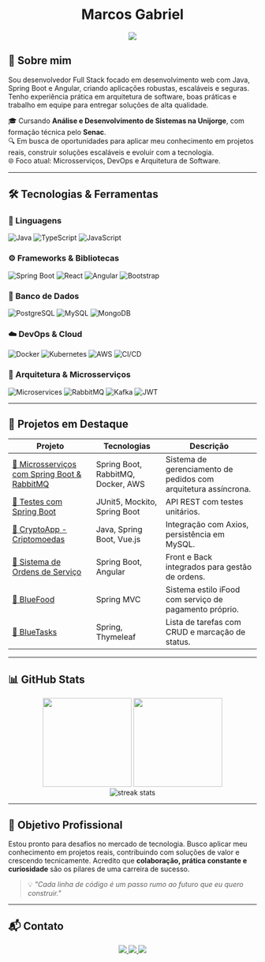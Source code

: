 <h1 align="center">Marcos Gabriel</h1>

<p align="center">
  <img src="https://readme-typing-svg.herokuapp.com?color=00BFFF&center=true&vCenter=true&lines=👨‍💻+Desenvolvedor+Full+Stack;🚀+Apaixonado+por+Tecnologia+e+Inovação;🎓+Estudante+de+ADS+na+Unijorge&pause=500&width=435&height=45&duration=3000" />
</p>


## 👋 Sobre mim

Sou desenvolvedor Full Stack focado em desenvolvimento web com Java, Spring Boot e Angular, criando aplicações robustas, escaláveis e seguras. Tenho experiência prática em arquitetura de software, boas práticas e trabalho em equipe para entregar soluções de alta qualidade.

🎓 Cursando **Análise e Desenvolvimento de Sistemas na Unijorge**, com formação técnica pelo **Senac**.  
🔍 Em busca de oportunidades para aplicar meu conhecimento em projetos reais, construir soluções escaláveis e evoluir com a tecnologia.  
🌐 Foco atual: Microsserviços, DevOps e Arquitetura de Software.

---

## 🛠️ Tecnologias & Ferramentas

### 💬 Linguagens

![Java](https://img.shields.io/badge/Java-ED8B00?style=for-the-badge&logo=java&logoColor=white)
![TypeScript](https://img.shields.io/badge/TypeScript-007ACC?style=for-the-badge&logo=typescript&logoColor=white)
![JavaScript](https://img.shields.io/badge/JavaScript-F7DF1E?style=for-the-badge&logo=javascript&logoColor=black)

### ⚙️ Frameworks & Bibliotecas

![Spring Boot](https://img.shields.io/badge/Spring_Boot-6DB33F?style=for-the-badge&logo=spring-boot&logoColor=white)
![React](https://img.shields.io/badge/React-61DAFB?style=for-the-badge&logo=react&logoColor=black)
![Angular](https://img.shields.io/badge/Angular-DD0031?style=for-the-badge&logo=angular&logoColor=white)
![Bootstrap](https://img.shields.io/badge/Bootstrap-563D7C?style=for-the-badge&logo=bootstrap&logoColor=white)

### 🧠 Banco de Dados

![PostgreSQL](https://img.shields.io/badge/PostgreSQL-316192?style=for-the-badge&logo=postgresql&logoColor=white)
![MySQL](https://img.shields.io/badge/MySQL-4479A1?style=for-the-badge&logo=mysql&logoColor=white)
![MongoDB](https://img.shields.io/badge/MongoDB-4EA94B?style=for-the-badge&logo=mongodb&logoColor=white)

### ☁️ DevOps & Cloud

![Docker](https://img.shields.io/badge/Docker-2496ED?style=for-the-badge&logo=docker&logoColor=white)
![Kubernetes](https://img.shields.io/badge/Kubernetes-326CE5?style=for-the-badge&logo=kubernetes&logoColor=white)
![AWS](https://img.shields.io/badge/AWS-232F3E?style=for-the-badge&logo=amazonaws&logoColor=white)
![CI/CD](https://img.shields.io/badge/CI/CD-555555?style=for-the-badge&logo=githubactions&logoColor=white)

### 🧩 Arquitetura & Microsserviços

![Microservices](https://img.shields.io/badge/Microservices-FF6C37?style=for-the-badge&logo=databricks&logoColor=white)
![RabbitMQ](https://img.shields.io/badge/RabbitMQ-FF6600?style=for-the-badge&logo=rabbitmq&logoColor=white)
![Kafka](https://img.shields.io/badge/Kafka-231F20?style=for-the-badge&logo=apachekafka&logoColor=white)
![JWT](https://img.shields.io/badge/JWT-000000?style=for-the-badge&logo=JSON%20web%20tokens&logoColor=white)

---

## 🚀 Projetos em Destaque

| Projeto | Tecnologias | Descrição |
|--------|-------------|----------|
| [🔗 Microsserviços com Spring Boot & RabbitMQ](https://github.com/Marcos-Gabriell/Microsservicos-SpringBoot-RabbitMQ) | Spring Boot, RabbitMQ, Docker, AWS | Sistema de gerenciamento de pedidos com arquitetura assíncrona. |
| [🔗 Testes com Spring Boot](https://github.com/Marcos-Gabriell/testes-api) | JUnit5, Mockito, Spring Boot | API REST com testes unitários. |
| [🔗 CryptoApp - Criptomoedas](https://github.com/Marcos-Gabriell/spring-CryptoApi) | Java, Spring Boot, Vue.js | Integração com Axios, persistência em MySQL. |
| [🔗 Sistema de Ordens de Serviço](https://github.com/Marcos-Gabriell/os-backend) | Spring Boot, Angular | Front e Back integrados para gestão de ordens. |
| [🔗 BlueFood](https://github.com/Marcos-Gabriell/BlueFood) | Spring MVC | Sistema estilo iFood com serviço de pagamento próprio. |
| [🔗 BlueTasks](https://github.com/Marcos-Gabriell/BlueTasks) | Spring, Thymeleaf | Lista de tarefas com CRUD e marcação de status. |

---

## 📊 GitHub Stats

<div align="center">
  <img height="180em" src="https://github-readme-stats.vercel.app/api?username=Marcos-Gabriell&show_icons=true&theme=tokyonight"/>

  <img height="180em" src="https://github-readme-stats.vercel.app/api/top-langs/?username=Marcos-Gabriell&layout=compact&langs_count=8&theme=tokyonight"/>
  <br/>
  <img src="https://streak-stats.demolab.com/?user=Marcos-Gabriell&theme=tokyonight" alt="streak stats"/>
</div>

---

## 🎯 Objetivo Profissional

Estou pronto para desafios no mercado de tecnologia. Busco aplicar meu conhecimento em projetos reais, contribuindo com soluções de valor e crescendo tecnicamente. Acredito que **colaboração, prática constante e curiosidade** são os pilares de uma carreira de sucesso.

> 💡 _"Cada linha de código é um passo rumo ao futuro que eu quero construir."_

---

## 📬 Contato

<div align="center">
  <a href="mailto:marcosgabriel79355@gmail.com">
    <img src="https://img.shields.io/badge/-Gmail-D14836?style=for-the-badge&logo=gmail&logoColor=white"/>
  </a>
  <a href="https://www.linkedin.com/in/marcosgabriel-dev/">
    <img src="https://img.shields.io/badge/-LinkedIn-0077B5?style=for-the-badge&logo=linkedin&logoColor=white"/>
  </a>
  <a href="https://marcosgabriel.vercel.app">
    <img src="https://img.shields.io/badge/-Portfólio-000000?style=for-the-badge&logo=vercel&logoColor=white"/>
  </a>
</div>
